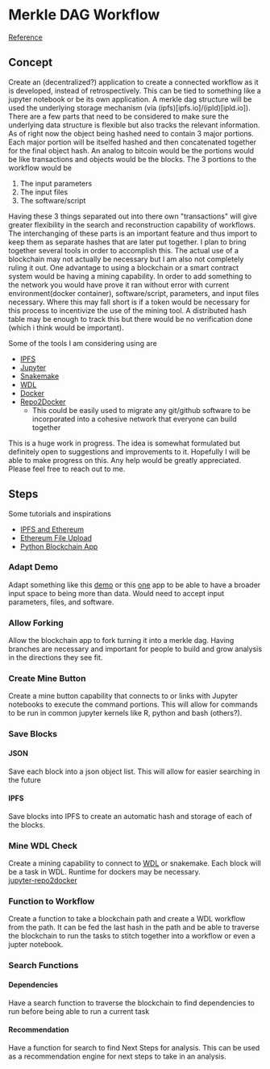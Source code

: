 # Merkle DAG Workflow
[Reference](https://blockchaindemo.io/)

## Concept

Create an (decentralized?) application to create a connected workflow as it is developed, instead of retrospectively.  This can be tied to something like a jupyter notebook or be its own application.  A merkle dag structure will be used the underlying storage mechanism (via (ipfs)[ipfs.io]/(ipld)[ipld.io]).  There are a few parts that need to be considered to make sure the underlying data structure is flexible but also tracks the relevant information.  As of right now the object being hashed need to contain 3 major portions.  Each major portion will be itselfed hashed and then concatenated together for the final object hash.  An analog to bitcoin would be the portions would be like transactions and objects would be the blocks.  The 3 portions to the workflow would be
  1. The input parameters
  2. The input files
  3. The software/script

Having these 3 things separated out into there own "transactions" will give greater flexibility in the search and reconstruction capability of workflows.  The interchanging of these parts is an important feature and thus import to keep them as separate hashes that are later put together.  I plan to bring together several tools in order to accomplish this.  The actual use of a blockchain may not actually be necessary but I am also not completely ruling it out.  One advantage to using a blockchain or a smart contract system would be having a mining capability.  In order to add something to the network you would have prove it ran without error with current environment(docker container), software/script, parameters, and input files necessary.  Where this may fall short is if a token would be necessary for this process to incentivize the use of the mining tool.  A distributed hash table may be enough to track this but there would be no verification done (which i think would be important).


Some of the tools I am considering using are
  - [IPFS](ipfs.io)
  - [Jupyter](http://jupyter.org/)
  - [Snakemake](https://snakemake.readthedocs.io/en/stable/)
  - [WDL](https://software.broadinstitute.org/wdl/)
  - [Docker](https://www.docker.com/)
  - [Repo2Docker](http://repo2docker.readthedocs.io/en/latest/)
    - This could be easily used to migrate any git/github software to be incorporated into a cohesive network that everyone can build together


This is a huge work in progress.  The idea is somewhat formulated but definitely open to suggestions and improvements to it. Hopefully I will be able to make progress on this.  Any help would be greatly appreciated.  Please feel free to reach out to me.  

## Steps

 Some tutorials and inspirations
   - [IPFS and Ethereum](https://www.youtube.com/watch?v=ADoRVVOSpI8&list=PLS5SEs8ZftgWggD3tKfgwsIPXuIhorXZk)
   - [Ethereum File Upload](https://snipbin.now.sh/)
   - [Python Blockchain App](https://medium.com/crypto-currently/lets-build-the-tiniest-blockchain-e70965a248b)


### Adapt Demo

Adapt something like this [demo](blockchaindemo.io) or this [one](https://gist.github.com/aunyks/47d157f8bc7d1829a729c2a6a919c173) app to be able to have a broader input space to being more than data.  Would need to accept input parameters, files, and software.


### Allow Forking

Allow the blockchain app to fork turning it into a merkle dag.  Having branches are necessary and important for people to build and grow analysis in the directions they see fit.


### Create Mine Button

Create a mine button capability that connects to or links with Jupyter notebooks to execute the command portions.  This will allow for commands to be run in common jupyter kernels like R, python and bash (others?).


### Save Blocks


#### JSON

Save each block into a json object list.  This will allow for easier searching in the future


#### IPFS

Save blocks into IPFS to create an automatic hash and storage of each of the blocks.


### Mine WDL Check

Create a mining capability to connect to [WDL](https://software.broadinstitute.org/wdl/) or snakemake.  Each block will be a task in WDL.  Runtime for dockers may be necessary.  
[jupyter-repo2docker](http://repo2docker.readthedocs.io/en/latest/)


### Function to Workflow

Create a function to take a blockchain path and create a WDL workflow from the path.  It can be fed the last hash in the path and be able to traverse the blockchain to run the tasks to stitch together into a workflow or even a jupter notebook.


### Search Functions


#### Dependencies

Have a search function to traverse the blockchain to find dependencies to run before being able to run a current task


#### Recommendation

Have a function for search to find Next Steps for analysis.  This can be used as a recommendation engine for next steps to take in an analysis.
